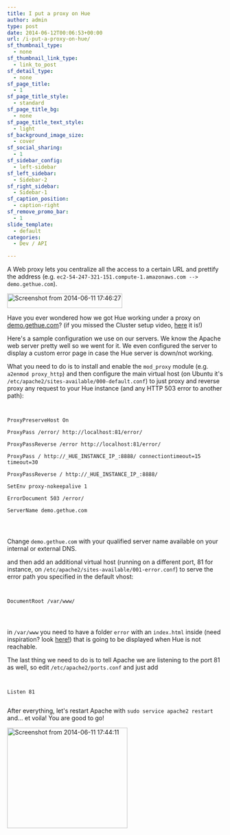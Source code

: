 ```yaml
---
title: I put a proxy on Hue
author: admin
type: post
date: 2014-06-12T00:06:53+00:00
url: /i-put-a-proxy-on-hue/
sf_thumbnail_type:
  - none
sf_thumbnail_link_type:
  - link_to_post
sf_detail_type:
  - none
sf_page_title:
  - 1
sf_page_title_style:
  - standard
sf_page_title_bg:
  - none
sf_page_title_text_style:
  - light
sf_background_image_size:
  - cover
sf_social_sharing:
  - 1
sf_sidebar_config:
  - left-sidebar
sf_left_sidebar:
  - Sidebar-2
sf_right_sidebar:
  - Sidebar-1
sf_caption_position:
  - caption-right
sf_remove_promo_bar:
  - 1
slide_template:
  - default
categories:
  - Dev / API

---
```

A Web proxy lets you centralize all the access to a certain URL and prettify the address (e.g. `ec2-54-247-321-151.compute-1.amazonaws.com --> demo.gethue.com`).

[<img src="https://cdn.gethue.com/uploads/2014/06/Screenshot-from-2014-06-11-174627.png" alt="Screenshot from 2014-06-11 17:46:27" width="268" height="34"  />][1]

Have you ever wondered how we got Hue working under a proxy on [demo.gethue.com][2]? (if you missed the Cluster setup video, [here][3] it is!)

Here's a sample configuration we use on our servers. We know the Apache web server pretty well so we went for it. We even configured the server to display a custom error page in case the Hue server is down/not working.

What you need to do is to install and enable the `mod_proxy` module (e.g. `a2enmod proxy_http`) and then configure the main virtual host (on Ubuntu it's `/etc/apache2/sites-available/000-default.conf`) to just proxy and reverse proxy any request to your Hue instance (and any HTTP 503 error to another path):

<pre><code class="xml"><VirtualHost *:80>

ProxyPreserveHost On

ProxyPass /error/ http://localhost:81/error/

ProxyPassReverse /error http://localhost:81/error/

ProxyPass / http://_HUE_INSTANCE_IP_:8888/ connectiontimeout=15 timeout=30

ProxyPassReverse / http://_HUE_INSTANCE_IP_:8888/

SetEnv proxy-nokeepalive 1

ErrorDocument 503 /error/

ServerName demo.gethue.com

</VirtualHost>

</code></pre>

Change `demo.gethue.com` with your qualified server name available on your internal or external DNS.

and then add an additional virtual host (running on a different port, 81 for instance, on `/etc/apache2/sites-available/001-error.conf`) to serve the error path you specified in the default vhost:

<pre><code class="xml"><VirtualHost *:81>

DocumentRoot /var/www/

</VirtualHost>

</code></pre>

in `/var/www` you need to have a folder `error` with an `index.html` inside (need inspiration? look [here!][4]) that is going to be displayed when Hue is not reachable.

The last thing we need to do is to tell Apache we are listening to the port 81 as well, so edit `/etc/apache2/ports.conf` and just add

<pre><code class="xml">

Listen 81

</code></pre>

After everything, let's restart Apache with `sudo service apache2 restart` and... et voila! You are good to go!

[<img class="aligncenter wp-image-1392" src="https://cdn.gethue.com/uploads/2014/06/Screenshot-from-2014-06-11-174411.png" alt="Screenshot from 2014-06-11 17:44:11" width="280" height="234"  />][5]

 [1]: https://cdn.gethue.com/uploads/2014/06/Screenshot-from-2014-06-11-174627.png
 [2]: http://demo.gethue.com
 [3]: https://gethue.com/hadoop-tutorial-how-to-create-a-real-hadoop-cluster-in-10-minutes/
 [4]: http://demo.gethue.com/error/
 [5]: https://cdn.gethue.com/uploads/2014/06/Screenshot-from-2014-06-11-174411.png
